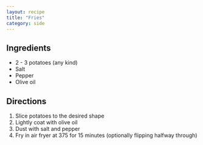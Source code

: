 ```yaml
---
layout: recipe
title: "Fries"
category: side
---
```


## Ingredients

- 2 - 3 potatoes (any kind)
- Salt
- Pepper
- Olive oil

## Directions

1. Slice potatoes to the desired shape
2. Lightly coat with olive oil
3. Dust with salt and pepper
4. Fry in air fryer at 375 for 15 minutes (optionally flipping halfway through) 

